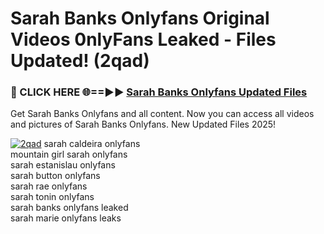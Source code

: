 # Sarah Banks Onlyfans Original Videos 0nlyFans Leaked - Files Updated! (2qad)

<h3>🔴 CLICK HERE 🌐==►► <a href="https://tinyurl.com/2jnfzry5" rel="nofollow">Sarah Banks Onlyfans Updated Files</a></h3>

Get Sarah Banks Onlyfans and all content. Now you can access all videos and pictures of Sarah Banks Onlyfans. New Updated Files 2025!

[![2qad](https://i.imgur.com/GyGTBgg.gif)](https://tinyurl.com/2jnfzry5)
sarah caldeira onlyfans<br>
mountain girl sarah onlyfans<br>
sarah estanislau onlyfans<br>
sarah button onlyfans<br>
sarah rae onlyfans<br>
sarah tonin onlyfans<br>
sarah banks onlyfans leaked<br>
sarah marie onlyfans leaks